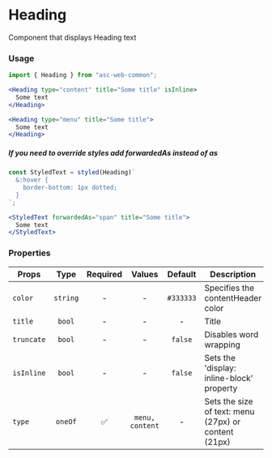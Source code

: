 # Heading

Component that displays Heading text

### Usage

```js
import { Heading } from "asc-web-common";
```

```jsx
<Heading type="content" title="Some title" isInline>
  Some text
</Heading>
```

```jsx
<Heading type="menu" title="Some title">
  Some text
</Heading>
```

##### If you need to override styles add forwardedAs instead of as

```js
const StyledText = styled(Heading)`
  &:hover {
    border-bottom: 1px dotted;
  }
`;
```

```jsx
<StyledText forwardedAs="span" title="Some title">
  Some text
</StyledText>
```

### Properties

| Props      |   Type   | Required |     Values      |  Default  | Description                                          |
| ---------- | :------: | :------: | :-------------: | :-------: | ---------------------------------------------------- |
| `color`    | `string` |    -     |        -        | `#333333` | Specifies the contentHeader color                    |
| `title`    |  `bool`  |    -     |        -        |     -     | Title                                                |
| `truncate` |  `bool`  |    -     |        -        |  `false`  | Disables word wrapping                               |
| `isInline` |  `bool`  |    -     |        -        |  `false`  | Sets the 'display: inline-block' property            |
| `type`     | `oneOf`  |    ✅    | `menu, content` |     -     | Sets the size of text: menu (27px) or content (21px) |
